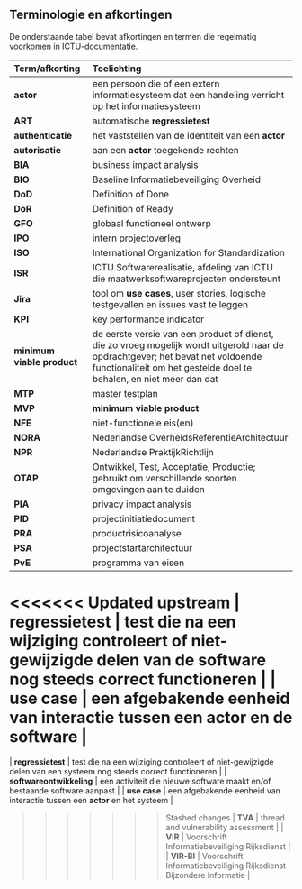 ## Terminologie en afkortingen

De onderstaande tabel bevat afkortingen en termen die regelmatig voorkomen in ICTU-documentatie.

| Term/afkorting | Toelichting |
|:---------------|:------------|
| **actor** | een persoon die of een extern informatiesysteem dat een handeling verricht op het informatiesysteem |
| **ART** | automatische **regressietest** |
| **authenticatie** | het vaststellen van de identiteit van een **actor** |
| **autorisatie** | aan een **actor** toegekende rechten |
| **BIA** | business impact analysis |
| **BIO** | Baseline Informatiebeveiliging Overheid |
| **DoD** | Definition of Done |
| **DoR** | Definition of Ready |
| **GFO** | globaal functioneel ontwerp |
| **IPO** | intern projectoverleg |
| **ISO** | International Organization for Standardization |
| **ISR** | ICTU Softwarerealisatie, afdeling van ICTU die maatwerksoftwareprojecten ondersteunt |
| **Jira** | tool om **use cases**, user stories, logische testgevallen en issues vast te leggen |
| **KPI** | key performance indicator |
| **minimum viable product** | de eerste versie van een product of dienst, die zo vroeg mogelijk wordt uitgerold naar de opdrachtgever; het bevat net voldoende functionaliteit om het gestelde doel te behalen, en niet meer dan dat |
| **MTP** | master testplan |
| **MVP** | **minimum viable product** |
| **NFE** | niet-functionele eis(en) |
| **NORA** | Nederlandse OverheidsReferentieArchitectuur |
| **NPR** | Nederlandse PraktijkRichtlijn |
| **OTAP** | Ontwikkel, Test, Acceptatie, Productie; gebruikt om verschillende soorten omgevingen aan te duiden |
| **PIA** | privacy impact analysis |
| **PID** | projectinitiatiedocument |
| **PRA** | productrisicoanalyse |
| **PSA** | projectstartarchitectuur |
| **PvE** | programma van eisen |
<<<<<<< Updated upstream
| **regressietest** | test die na een wijziging controleert of niet-gewijzigde delen van de software nog steeds correct functioneren |
| **use case** | een afgebakende eenheid van interactie tussen een **actor** en de software |
=======
| **regressietest** | test die na een wijziging controleert of niet-gewijzigde delen van een systeem nog steeds correct functioneren |
| **softwareontwikkeling** | een activiteit die nieuwe software maakt en/of bestaande software aanpast |
| **use case** | een afgebakende eenheid van interactie tussen een **actor** en het systeem |
>>>>>>> Stashed changes
| **TVA** | thread and vulnerability assessment |
| **VIR** | Voorschrift Informatiebeveiliging Rijksdienst |
| **VIR-BI** | Voorschrift Informatiebeveiliging Rijksdienst Bijzondere Informatie |

